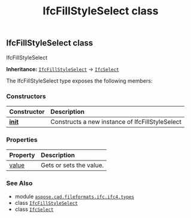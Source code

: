 ﻿---
title: IfcFillStyleSelect class
second_title: Aspose.CAD for Python via .NET API References
description: 
type: docs
weight: 510
url: /aspose.cad.fileformats.ifc.ifc4.types/ifcfillstyleselect/
is_root: false
---

## IfcFillStyleSelect class

IfcFillStyleSelect



**Inheritance:** [`IfcFillStyleSelect`](/cad/python-net/aspose.cad.fileformats.ifc.ifc4.types/ifcfillstyleselect) → 
[`IfcSelect`](/cad/python-net/aspose.cad.fileformats.ifc/ifcselect)



The IfcFillStyleSelect type exposes the following members:

### Constructors
| Constructor | Description |
| :- | :- |
| [__init__](/cad/python-net/aspose.cad.fileformats.ifc.ifc4.types/ifcfillstyleselect/__init__/#) | Constructs a new instance of IfcFillStyleSelect |


### Properties
| Property | Description |
| :- | :- |
| [value](/cad/python-net/aspose.cad.fileformats.ifc.ifc4.types/ifcfillstyleselect/value) | Gets or sets the value. |



### See Also
* module [`aspose.cad.fileformats.ifc.ifc4.types`](..)
* class [`IfcFillStyleSelect`](/cad/python-net/aspose.cad.fileformats.ifc.ifc4.types/ifcfillstyleselect)
* class [`IfcSelect`](/cad/python-net/aspose.cad.fileformats.ifc/ifcselect)
